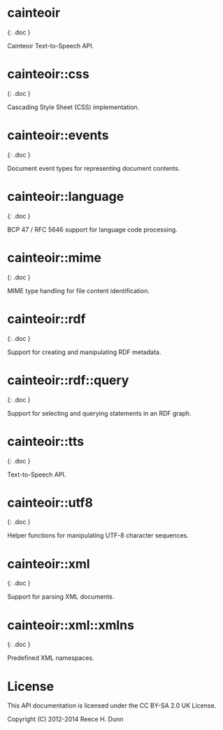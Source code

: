 # cainteoir
{: .doc }

Cainteoir Text-to-Speech API.

# cainteoir::css
{: .doc }

Cascading Style Sheet (CSS) implementation.

# cainteoir::events
{: .doc }

Document event types for representing document contents.

# cainteoir::language
{: .doc }

BCP 47 / RFC 5646 support for language code processing.

# cainteoir::mime
{: .doc }

MIME type handling for file content identification.

# cainteoir::rdf
{: .doc }

Support for creating and manipulating RDF metadata.

# cainteoir::rdf::query
{: .doc }

Support for selecting and querying statements in an RDF graph.

# cainteoir::tts
{: .doc }

Text-to-Speech API.

# cainteoir::utf8
{: .doc }

Helper functions for manipulating UTF-8 character sequences.

# cainteoir::xml
{: .doc }

Support for parsing XML documents.

# cainteoir::xml::xmlns
{: .doc }

Predefined XML namespaces.

# License

This API documentation is licensed under the CC BY-SA 2.0 UK License.

Copyright (C) 2012-2014 Reece H. Dunn
